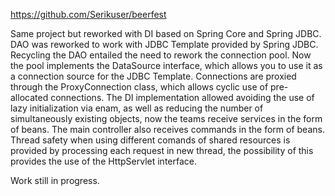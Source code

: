 https://github.com/Serikuser/beerfest

Same project but reworked with DI based on Spring Core and Spring JDBC.
DAO was reworked to work with JDBC Template provided by Spring JDBC. Recycling the DAO entailed the need to rework the connection pool.
Now the pool implements the DataSource interface, which allows you to use it as a connection source for the JDBC Template.
Connections are proxied through the ProxyConnection class, which allows cyclic use of pre-allocated connections.
The DI implementation allowed avoiding the use of lazy initialization via enam, as well as reducing the number of simultaneously existing objects, now the teams receive services in the form of beans.
The main controller also receives commands in the form of beans. Thread safety when using different comands of shared resources is provided by processing each request in new thread, the possibility of this provides the use of the HttpServlet interface.

Work still in progress.
